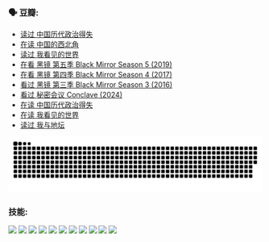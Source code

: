 
### 🗣 豆瓣:

<!-- DOUBAN-ACTIVITIES:START -->
- [读过 中国历代政治得失](https://www.douban.com/doubanapp/dispatch?uri=%2Fstatus%2F6310000533%2F%3F_spm_id%3DMTM2MDY5MjM4&_i=50364496)
- [在读 中国的西北角](https://www.douban.com/doubanapp/dispatch?uri=%2Fstatus%2F6303764907%2F%3F_spm_id%3DMTM2MDY5MjM4&_i=50364496)
- [读过 我看见的世界](https://www.douban.com/doubanapp/dispatch?uri=%2Fstatus%2F6303756516%2F%3F_spm_id%3DMTM2MDY5MjM4&_i=50364496)
- [在看 黑镜 第五季 Black Mirror Season 5‎ (2019)](https://www.douban.com/doubanapp/dispatch?uri=%2Fstatus%2F6242499461%2F%3F_spm_id%3DMTM2MDY5MjM4&_i=50364496)
- [在看 黑镜 第四季 Black Mirror Season 4‎ (2017)](https://www.douban.com/doubanapp/dispatch?uri=%2Fstatus%2F6242460702%2F%3F_spm_id%3DMTM2MDY5MjM4&_i=50364496)
- [看过 黑镜 第三季 Black Mirror Season 3‎ (2016)](https://www.douban.com/doubanapp/dispatch?uri=%2Fstatus%2F6242459127%2F%3F_spm_id%3DMTM2MDY5MjM4&_i=50364496)
- [看过 秘密会议 Conclave‎ (2024)](https://www.douban.com/doubanapp/dispatch?uri=%2Fstatus%2F6229600453%2F%3F_spm_id%3DMTM2MDY5MjM4&_i=50364496)
- [在读 中国历代政治得失](https://www.douban.com/doubanapp/dispatch?uri=%2Fstatus%2F6135067136%2F%3F_spm_id%3DMTM2MDY5MjM4&_i=50364496)
- [在读 我看见的世界](https://www.douban.com/doubanapp/dispatch?uri=%2Fstatus%2F6131477996%2F%3F_spm_id%3DMTM2MDY5MjM4&_i=50364496)
- [读过 我与地坛](https://www.douban.com/doubanapp/dispatch?uri=%2Fstatus%2F6131471264%2F%3F_spm_id%3DMTM2MDY5MjM4&_i=50364496)
<!-- DOUBAN-ACTIVITIES:END -->


![Snake animation](https://raw.githubusercontent.com/w940853815/w940853815/output/github-contribution-grid-snake.svg)
### 技能:

<code><img height="32" src="https://cdn.jsdelivr.net/npm/simple-icons@v5/icons/python.svg"></code>
<code><img height="32" src="https://cdn.jsdelivr.net/npm/simple-icons@v5/icons/javascript.svg"></code>
<code><img height="32" src="https://cdn.jsdelivr.net/npm/simple-icons@v5/icons/django.svg"></code>
<code><img height="32" src="https://cdn.jsdelivr.net/npm/simple-icons@v5/icons/flask.svg"></code>
<code><img height="32" src="https://cdn.jsdelivr.net/npm/simple-icons@v5/icons/vuetify.svg"></code>
<code><img height="32" src="https://cdn.jsdelivr.net/npm/simple-icons@v5/icons/git.svg"></code>
<code><img height="32" src="https://cdn.jsdelivr.net/npm/simple-icons@v5/icons/docker.svg"></code>
<code><img height="32" src="https://cdn.jsdelivr.net/npm/simple-icons@v5/icons/postgresql.svg"></code>
<code><img height="32" src="https://cdn.jsdelivr.net/npm/simple-icons@v5/icons/elasticsearch.svg"></code>
<code><img height="32" src="https://cdn.jsdelivr.net/npm/simple-icons@v5/icons/macos.svg"></code>
<code><img height="32" src="https://cdn.jsdelivr.net/npm/simple-icons@v5/icons/linux.svg"></code>
<!--
**w940853815/w940853815** is a ✨ _special_ ✨ repository because its `README.md` (this file) appears on your GitHub profile.

Here are some ideas to get you started:

- 🔭 I’m currently working on ...
- 🌱 I’m currently learning ...
- 👯 I’m looking to collaborate on ...
- 🤔 I’m looking for help with ...
- 💬 Ask me about ...
- 📫 How to reach me: ...
- 😄 Pronouns: ...
- ⚡ Fun fact: ...
-->

